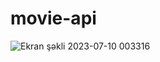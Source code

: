 # movie-api

![Ekran şəkli 2023-07-10 003316](https://github.com/vusalaxndzde/movie-api/assets/87191710/912db746-bf20-4ad6-af76-e1fdbb8a880f)
